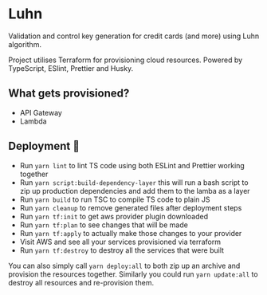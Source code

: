 # Luhn
Validation and control key generation for credit cards (and more) using Luhn algorithm.

Project utilises Terraform for provisioning cloud resources. Powered by TypeScript, ESlint, Prettier and Husky.

## What gets provisioned?
- API Gateway
- Lambda

## Deployment 🚀
- Run `yarn lint` to lint TS code using both ESLint and Prettier working together
- Run `yarn script:build-dependency-layer` this will run a bash script to zip up production dependencies and add them to the lamba as a layer
- Run `yarn build` to run TSC to compile TS code to plain JS
- Run `yarn cleanup` to remove generated files after deployment steps
- Run `yarn tf:init` to get aws provider plugin downloaded
- Run `yarn tf:plan` to see changes that will be made
- Run `yarn tf:apply` to actually make those changes to your provider
- Visit AWS and see all your services provisioned via terraform
- Run `yarn tf:destroy` to destroy all the services that were built

You can also simply call `yarn deploy:all` to both zip up an archive and provision the resources together. Similarly you could run `yarn update:all` to destroy all resources and re-provision them.
